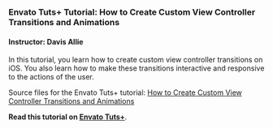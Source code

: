 ### Envato Tuts+ Tutorial: How to Create Custom View Controller Transitions and Animations

#### Instructor: Davis Allie

In this tutorial, you learn how to create custom view controller transitions on iOS. You also learn how to make these transitions interactive and responsive to the actions of the user.

Source files for the Envato Tuts+ tutorial: [How to Create Custom View Controller Transitions and Animations](http://code.tutsplus.com/tutorials/how-to-create-custom-view-controller-transitions-and-animations--cms-25716)

**Read this tutorial on [Envato Tuts+](https://code.tutsplus.com)**.
